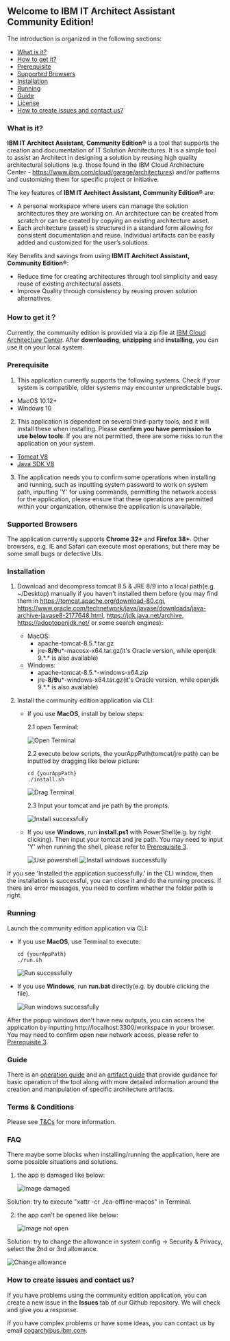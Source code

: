 ## Welcome to IBM IT Architect Assistant Community Edition!

The introduction is organized in the following sections:
- [What is it?](#what-is-it)  
- [How to get it?](#how-to-get-it) 
- [Prerequisite](#prerequisite)
- [Supported Browsers](#supported-browsers)  
- [Installation](#installation)
- [Running](#running)
- [Guide](#guide)
- [License](#license) 
- [How to create issues and contact us?](#how-to-create-issues-and-contact-us) 

### What is it?

**IBM IT Architect Assistant, Community Edition®** is a tool that supports the creation and documentation of IT  Solution Architectures. It is a simple tool to assist an Architect in designing a solution by reusing high quality architectural solutions (e.g. those found in the IBM Cloud Architecture Center - https://www.ibm.com/cloud/garage/architectures) and/or patterns and customizing them for specific project or initiative.

The key features of **IBM IT Architect Assistant, Community Edition®** are:
* A personal workspace where users can manage the solution architectures they are working on. An architecture can be created from scratch or can be created by copying an existing architecture asset.
* Each architecture (asset) is structured in a standard form allowing for consistent documentation and reuse. Individual artifacts can be easily added and customized for the user’s solutions.

Key Benefits and savings from using **IBM IT Architect Assistant, Community Edition®**:

* Reduce time for creating architectures through tool simplicity and easy reuse of existing architectural assets.
* Improve Quality through consistency by reusing proven solution alternatives.

### How to get it？

Currently, the community edition is provided via a zip file at [IBM Cloud Architecture Center](https://www.ibm.com/cloud/architecture/architectures/edit/architect-assistant). After **downloading**, **unzipping** and **installing**, you can use it on your local system.

### Prerequisite

1. This application currently supports the following systems. Check if your system is compatible, older systems may encounter unpredictable bugs.
  - MacOS 10.12+
  - Windows 10
2. This application is dependent on several third-party tools, and it will install these when installing. Please **confirm you have permission to use below tools**. If you are not permitted, there are some risks to run the application on your system.
  - [Tomcat V8](https://tomcat.apache.org/tomcat-8.5-doc/)
  - [Java SDK V8](https://www.oracle.com/technetwork/java/javase/downloads/jdk8-downloads-2133151.html)
3. The application needs you to confirm some operations when installing and running, such as inputting system password to work on system path, inputting 'Y' for using commands, permitting the network access for the application, please ensure that these operations are permitted within your organization, otherwise the application is unavailable.

### Supported Browsers

The application currently supports **Chrome 32+** and **Firefox 38+**. Other browsers, e.g. IE and Safari can execute most operations, but there may be some small bugs or defective UIs.

### Installation

1. Download and decompress tomcat 8.5 & JRE 8/9 into a local path(e.g. ~/Desktop) manually if you haven't installed them before (you may find them in https://tomcat.apache.org/download-80.cgi, https://www.oracle.com/technetwork/java/javase/downloads/java-archive-javase8-2177648.html, https://jdk.java.net/archive, https://adoptopenjdk.net/ or some search engines):
    * MacOS:
      - apache-tomcat-8.5.*.tar.gz
      - jre-**8/9**u*-macosx-x64.tar.gz(it's Oracle version, while openjdk 9.\*.\* is also available)
    * Windows:
      - apache-tomcat-8.5.*-windows-x64.zip
      - jre-**8/9**u*-windows-x64.tar.gz(it's Oracle version, while openjdk 9.\*.\* is also available)

2. Install the community edition application via CLI:

    * If you use **MacOS**, install by below steps:

        2.1 open Terminal:

        ![Open Terminal](../../images/screenshot-terminal.png)

        2.2 execute below scripts, the yourAppPath(tomcat/jre path) can be inputted by dragging like below picture:
        ```
        cd {yourAppPath}
        ./install.sh
        ```

        ![Drag Terminal](../../images/screenshot-drag.png)

        2.3 Input your tomcat and jre path by the prompts.

        ![Install successfully](../../images/screenshot-install.png)

    * If you use **Windows**, run **install.ps1** with PowerShell(e.g. by right clicking). Then input your tomcat and jre path. You may need to input 'Y' when running the shell, please refer to [Prerequisite 3](#prerequisite).

        ![Use powershell](../../images/screenshot-ms-ps.png)
        ![Install windows successfully](../../images/screenshot-ms-install.png)

If you see 'Installed the application successfully.' in the CLI window, then the installation is successful, you can close it and do the running process. If there are error messages, you need to confirm whether the folder path is right.

### Running

Launch the community edition application via CLI:

  * If you use **MacOS**, use Terminal to execute:
    ```
    cd {yourAppPath}
    ./run.sh
    ```

      ![Run successfully](../../images/screenshot-install.png)
  
  * If you use **Windows**, run **run.bat** directly(e.g. by double clicking the file).

      ![Run windows successfully](../../images/screenshot-ms-run.png)

After the popup windows don't have new outputs, you can access the application by inputting http://localhost:3300/workspace in your browser. You may need to confirm open new network access, please refer to [Prerequisite 3](#prerequisite).

### Guide

There is an [operation guide](./Overview-ITAA-CE.md) and an [artifact guide](./Artifact-Details-ITAA-CE.md) that provide guidance for basic operation of the tool along with more detailed information around the creation and manipulation of specific architecture artifacts.

### Terms & Conditions

Please see [T&Cs](./Term&Conditions.pdf) for more information.

### FAQ

There maybe some blocks when installing/running the application, here are some possible situations and solutions.
1. the app is damaged like below:

    ![Image damaged](../../images/screenshot-damage.png)

Solution: try to execute "xattr -cr ./ca-offline-macos" in Terminal.

2. the app can't be opened like below:

    ![Image not open](../../images/screenshot-open.png)

Solution: try to change the allowance in system config -> Security & Privacy, select the 2nd or 3rd allowance.

  ![Change allowance](../../images/screenshot-allowance.png)

### How to create issues and contact us?

If you have  problems using the community edition application, you can create a new issue in the **Issues** tab of our Github repository. We will check and give you a response.

If you have complex problems or have some ideas, you can contact us by email [cogarch@us.ibm.com](cogarch@us.ibm.com).
